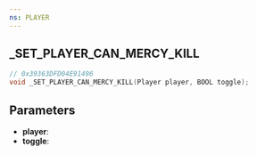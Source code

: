 ```yaml
---
ns: PLAYER
---
```

## _SET_PLAYER_CAN_MERCY_KILL

```c
// 0x39363DFD04E91496
void _SET_PLAYER_CAN_MERCY_KILL(Player player, BOOL toggle);
```

## Parameters
* **player**:
* **toggle**:
